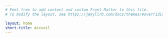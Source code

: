 ```yaml
---
# Feel free to add content and custom Front Matter to this file.
# To modify the layout, see https://jekyllrb.com/docs/themes/#overriding-theme-defaults

layout: home
short-title: Accueil
---
```

